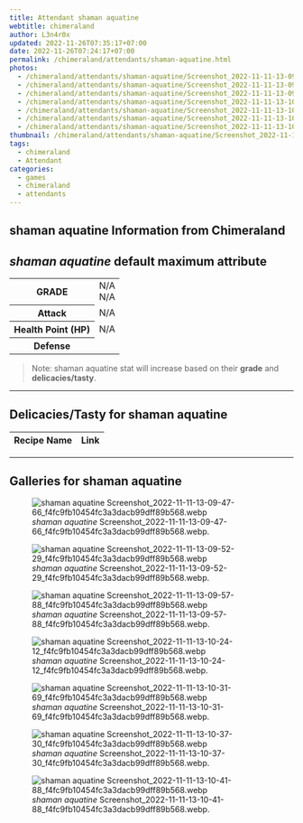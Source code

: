 ```yaml
---
title: Attendant shaman aquatine
webtitle: chimeraland
author: L3n4r0x
updated: 2022-11-26T07:35:17+07:00
date: 2022-11-26T07:24:17+07:00
permalink: /chimeraland/attendants/shaman-aquatine.html
photos:
  - /chimeraland/attendants/shaman-aquatine/Screenshot_2022-11-11-13-09-47-66_f4fc9fb10454fc3a3dacb99dff89b568.webp
  - /chimeraland/attendants/shaman-aquatine/Screenshot_2022-11-11-13-09-52-29_f4fc9fb10454fc3a3dacb99dff89b568.webp
  - /chimeraland/attendants/shaman-aquatine/Screenshot_2022-11-11-13-09-57-88_f4fc9fb10454fc3a3dacb99dff89b568.webp
  - /chimeraland/attendants/shaman-aquatine/Screenshot_2022-11-11-13-10-24-12_f4fc9fb10454fc3a3dacb99dff89b568.webp
  - /chimeraland/attendants/shaman-aquatine/Screenshot_2022-11-11-13-10-31-69_f4fc9fb10454fc3a3dacb99dff89b568.webp
  - /chimeraland/attendants/shaman-aquatine/Screenshot_2022-11-11-13-10-37-30_f4fc9fb10454fc3a3dacb99dff89b568.webp
  - /chimeraland/attendants/shaman-aquatine/Screenshot_2022-11-11-13-10-41-88_f4fc9fb10454fc3a3dacb99dff89b568.webp
thumbnail: /chimeraland/attendants/shaman-aquatine/Screenshot_2022-11-11-13-09-47-66_f4fc9fb10454fc3a3dacb99dff89b568.webp
tags:
  - chimeraland
  - Attendant
categories:
  - games
  - chimeraland
  - attendants
---
```


<link
  rel="stylesheet"
  href="https://rawcdn.githack.com/dimaslanjaka/Web-Manajemen/870a349/css/bootstrap-5-3-0-alpha3-wrapper.css"
/>
<section id="bootstrap-wrapper">
  <div data-bs-theme="dark">
    <h2>shaman aquatine Information from Chimeraland</h2>
    <h2 id="attribute"><i>shaman aquatine</i> default maximum attribute</h2>
    <div class="row">
      <div class="col mb-2">
        <div class="card">
          <div class="card-body">
            <table>
              <tr>
                <th>GRADE</th>
                <td>N/A <br />N/A</td>
              </tr>
              <tr>
                <th>Attack</th>
                <td>N/A</td>
              </tr>
              <tr>
                <th>Health Point (HP)</th>
                <td>N/A</td>
              </tr>
              <tr>
                <th>Defense</th>
                <td></td>
              </tr>
            </table>
          </div>
        </div>
      </div>
    </div>
    <blockquote class="bd-callout bd-callout-warning">
      Note: shaman aquatine stat will increase based on their <b>grade</b> and
      <b>delicacies/tasty</b>.
    </blockquote>
    <hr />
    <h2 id="delicacies">Delicacies/Tasty for shaman aquatine</h2>
    <div class="card">
      <div class="card-body">
        <div class="table-responsive">
          <table class="table table-striped">
            <thead>
              <tr>
                <th>Recipe Name</th>
                <th>Link</th>
              </tr>
            </thead>
            <tbody></tbody>
          </table>
        </div>
      </div>
    </div>
    <hr />
    <div id="gallery">
      <h2>Galleries for shaman aquatine</h2>
      <div class="row">
        <div class="col-lg-6 col-12">
          <figure>
            <img
              src="https://www.webmanajemen.com/chimeraland/attendants/shaman-aquatine/Screenshot_2022-11-11-13-09-47-66_f4fc9fb10454fc3a3dacb99dff89b568.webp"
              alt="shaman aquatine Screenshot_2022-11-11-13-09-47-66_f4fc9fb10454fc3a3dacb99dff89b568.webp"
            />
            <figcaption style="word-wrap: break-word">
              <i>shaman aquatine</i>
              Screenshot_2022-11-11-13-09-47-66_f4fc9fb10454fc3a3dacb99dff89b568.webp.
            </figcaption>
          </figure>
        </div>
        <div class="col-lg-6 col-12">
          <figure>
            <img
              src="https://www.webmanajemen.com/chimeraland/attendants/shaman-aquatine/Screenshot_2022-11-11-13-09-52-29_f4fc9fb10454fc3a3dacb99dff89b568.webp"
              alt="shaman aquatine Screenshot_2022-11-11-13-09-52-29_f4fc9fb10454fc3a3dacb99dff89b568.webp"
            />
            <figcaption style="word-wrap: break-word">
              <i>shaman aquatine</i>
              Screenshot_2022-11-11-13-09-52-29_f4fc9fb10454fc3a3dacb99dff89b568.webp.
            </figcaption>
          </figure>
        </div>
        <div class="col-lg-6 col-12">
          <figure>
            <img
              src="https://www.webmanajemen.com/chimeraland/attendants/shaman-aquatine/Screenshot_2022-11-11-13-09-57-88_f4fc9fb10454fc3a3dacb99dff89b568.webp"
              alt="shaman aquatine Screenshot_2022-11-11-13-09-57-88_f4fc9fb10454fc3a3dacb99dff89b568.webp"
            />
            <figcaption style="word-wrap: break-word">
              <i>shaman aquatine</i>
              Screenshot_2022-11-11-13-09-57-88_f4fc9fb10454fc3a3dacb99dff89b568.webp.
            </figcaption>
          </figure>
        </div>
        <div class="col-lg-6 col-12">
          <figure>
            <img
              src="https://www.webmanajemen.com/chimeraland/attendants/shaman-aquatine/Screenshot_2022-11-11-13-10-24-12_f4fc9fb10454fc3a3dacb99dff89b568.webp"
              alt="shaman aquatine Screenshot_2022-11-11-13-10-24-12_f4fc9fb10454fc3a3dacb99dff89b568.webp"
            />
            <figcaption style="word-wrap: break-word">
              <i>shaman aquatine</i>
              Screenshot_2022-11-11-13-10-24-12_f4fc9fb10454fc3a3dacb99dff89b568.webp.
            </figcaption>
          </figure>
        </div>
        <div class="col-lg-6 col-12">
          <figure>
            <img
              src="https://www.webmanajemen.com/chimeraland/attendants/shaman-aquatine/Screenshot_2022-11-11-13-10-31-69_f4fc9fb10454fc3a3dacb99dff89b568.webp"
              alt="shaman aquatine Screenshot_2022-11-11-13-10-31-69_f4fc9fb10454fc3a3dacb99dff89b568.webp"
            />
            <figcaption style="word-wrap: break-word">
              <i>shaman aquatine</i>
              Screenshot_2022-11-11-13-10-31-69_f4fc9fb10454fc3a3dacb99dff89b568.webp.
            </figcaption>
          </figure>
        </div>
        <div class="col-lg-6 col-12">
          <figure>
            <img
              src="https://www.webmanajemen.com/chimeraland/attendants/shaman-aquatine/Screenshot_2022-11-11-13-10-37-30_f4fc9fb10454fc3a3dacb99dff89b568.webp"
              alt="shaman aquatine Screenshot_2022-11-11-13-10-37-30_f4fc9fb10454fc3a3dacb99dff89b568.webp"
            />
            <figcaption style="word-wrap: break-word">
              <i>shaman aquatine</i>
              Screenshot_2022-11-11-13-10-37-30_f4fc9fb10454fc3a3dacb99dff89b568.webp.
            </figcaption>
          </figure>
        </div>
        <div class="col-lg-6 col-12">
          <figure>
            <img
              src="https://www.webmanajemen.com/chimeraland/attendants/shaman-aquatine/Screenshot_2022-11-11-13-10-41-88_f4fc9fb10454fc3a3dacb99dff89b568.webp"
              alt="shaman aquatine Screenshot_2022-11-11-13-10-41-88_f4fc9fb10454fc3a3dacb99dff89b568.webp"
            />
            <figcaption style="word-wrap: break-word">
              <i>shaman aquatine</i>
              Screenshot_2022-11-11-13-10-41-88_f4fc9fb10454fc3a3dacb99dff89b568.webp.
            </figcaption>
          </figure>
        </div>
      </div>
    </div>
  </div>
</section>